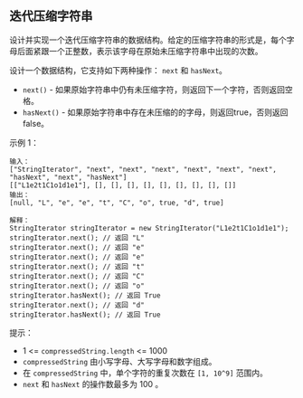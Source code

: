 ## 迭代压缩字符串

设计并实现一个迭代压缩字符串的数据结构。给定的压缩字符串的形式是，每个字母后面紧跟一个正整数，表示该字母在原始未压缩字符串中出现的次数。

设计一个数据结构，它支持如下两种操作： `next` 和 `hasNext`。

* `next()` - 如果原始字符串中仍有未压缩字符，则返回下一个字符，否则返回空格。
* `hasNext()` - 如果原始字符串中存在未压缩的的字母，则返回true，否则返回false。

示例 1：

```
输入：
["StringIterator", "next", "next", "next", "next", "next", "next", "hasNext", "next", "hasNext"]
[["L1e2t1C1o1d1e1"], [], [], [], [], [], [], [], [], []]
输出：
[null, "L", "e", "e", "t", "C", "o", true, "d", true]

解释：
StringIterator stringIterator = new StringIterator("L1e2t1C1o1d1e1");
stringIterator.next(); // 返回 "L"
stringIterator.next(); // 返回 "e"
stringIterator.next(); // 返回 "e"
stringIterator.next(); // 返回 "t"
stringIterator.next(); // 返回 "C"
stringIterator.next(); // 返回 "o"
stringIterator.hasNext(); // 返回 True
stringIterator.next(); // 返回 "d"
stringIterator.hasNext(); // 返回 True
```

提示：

* 1 <= `compressedString.length` <= 1000
* `compressedString` 由小写字母、大写字母和数字组成。
* 在 `compressedString` 中，单个字符的重复次数在 `[1, 10^9]` 范围内。
* `next` 和 `hasNext` 的操作数最多为 100 。